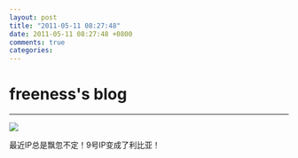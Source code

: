 ```yaml
---
layout: post
title: "2011-05-11 08:27:48"
date: 2011-05-11 08:27:48 +0800
comments: true
categories: 
---
```


# freeness's blog

----------

![](http://okqmqrbgo.bkt.clouddn.com/201105110827481.jpg)

>
最近IP总是飘忽不定！9号IP变成了利比亚！